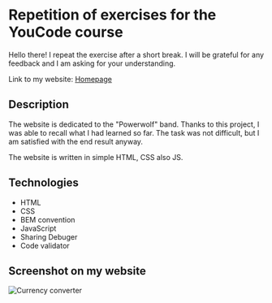 # Repetition of exercises for the YouCode course

Hello there! I repeat the exercise after a short break. I will be grateful for any feedback and I am asking for your understanding. 

Link to my website: [Homepage](https://machloy.github.io/Powerwolf-fansite/)

## Description

The website is dedicated to the "Powerwolf" band.
Thanks to this project, I was able to recall what I had learned so far. The task was not difficult, but I am satisfied with the end result anyway.
 
The website is written in simple HTML, CSS also JS.

## Technologies

 - HTML
 - CSS
 - BEM convention
 - JavaScript
 - Sharing Debuger
 - Code validator

## Screenshot on my website
![Currency converter](https://i.ibb.co/W6MyjNF/im1.png)
